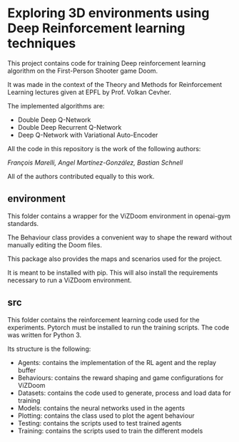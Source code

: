 # Exploring 3D environments using Deep Reinforcement learning techniques



This project contains code for training Deep reinforcement learning algorithm on the First-Person Shooter game Doom.

It was made in the context of the Theory and Methods for Reinforcement Learning lectures given at EPFL by Prof. Volkan Cevher.



The implemented algorithms are:

- Double Deep Q-Network
- Double Deep Recurrent Q-Network
- Deep Q-Network with Variational Auto-Encoder


All the code in this repository is the work of the following authors:

*François Marelli, Angel Martínez-González, Bastian Schnell*

All of the authors contributed equally to this work.


## environment

This folder contains a wrapper for the ViZDoom environment in openai-gym standards.

The Behaviour class provides a convenient way to shape the reward without manually editing the Doom files.

This package also provides the maps and scenarios used for the project.  

It is meant to be installed with pip. This will also install the requirements necessary to run a ViZDoom environment.



## src

This folder contains the reinforcement learning code used for the experiments. Pytorch must be installed to run the training scripts. The code was written for Python 3.

Its structure is the following:

- Agents: contains the implementation of the RL agent and the replay buffer
- Behaviours: contains the reward shaping and game configurations for ViZDoom
- Datasets: contains the code used to generate, process and load data for training
- Models: contains the neural networks used in the agents
- Plotting: contains the class used to plot the agent behaviour
- Testing: contains the scripts used to test trained agents
- Training: contains the scripts used to train the different models

